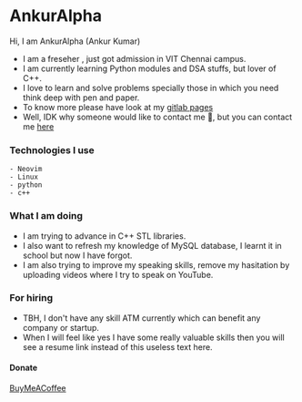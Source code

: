 # AnkurAlpha
Hi, I am AnkurAlpha (Ankur Kumar)
- I am a freseher , just got admission in VIT Chennai campus.
- I am currently learning Python modules and DSA stuffs, but lover of C++.
- I love to learn and solve problems specially those in which you need think
    deep with pen and paper.
- To know more please have look at my [gitlab pages](https://ankuralpha.gitlab.io/my-web/)
- Well, IDK why someone would like to contact me 🗿,
    but you can contact me [here](https://www.linkedin.com/in/ankur-kumar-44061a2b8/)

### Technologies I use
    - Neovim
    - Linux
    - python
    - c++

### What I am doing
- I am trying to advance in C++ STL libraries.
- I also want to refresh my knowledge of MySQL database, I learnt it in school but now I have forgot.
- I am also trying to improve my speaking skills, remove my hasitation by uploading
    videos where I try to speak on YouTube.

### For hiring
- TBH, I don't have any skill ATM currently which can benefit any company or startup.
- When I will feel like yes I have some really valuable skills then you will see a resume link
    instead of this useless text here.


#### Donate
[BuyMeACoffee](buymeacoffee.com/AnkurAlpha)
